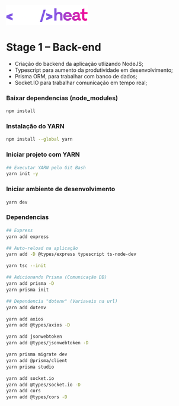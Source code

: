 <img src=".github/nlw-heat.png">

# Stage 1 – Back-end

- Criação do backend da aplicação utlizando NodeJS;
- Typescript para aumento da produtividade em desenvolvimento;
- Prisma ORM, para trabalhar com banco de dados;
- Socket.IO para trabalhar comunicação em tempo real;

### Baixar dependencias (node_modules)

```bash
npm install
```

### Instalação do YARN

```bash
npm install --global yarn
```

### Iniciar projeto com YARN

```bash
## Executar YARN pelo Git Bash
yarn init -y
```

### Iniciar ambiente de desenvolvimento

```bash
yarn dev
```

### Dependencias

```bash
## Express
yarn add express
```

```bash
## Auto-reload na aplicação
yarn add -D @types/express typescript ts-node-dev
```

```bash
yarn tsc --init
```

```bash
## Adicionando Prisma (Comunicação DB)
yarn add prisma -D
yarn prisma init
```

```bash
## Dependencia "dotenv" (Variaveis na url)
yarn add dotenv
```

```bash
yarn add axios
yarn add @types/axios -D
```

```bash
yarn add jsonwebtoken
yarn add @types/jsonwebtoken -D
```

```bash
yarn prisma migrate dev
yarn add @prisma/client
yarn prisma studio
```

```bash
yarn add socket.io
yarn add @types/socket.io -D
yarn add cors
yarn add @types/cors -D
```
